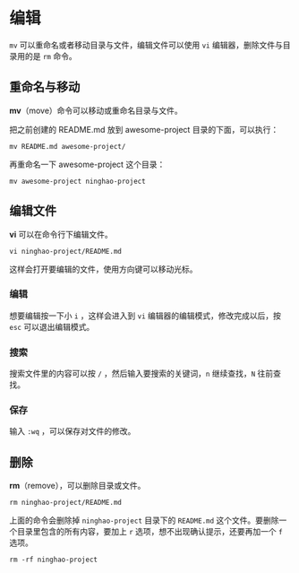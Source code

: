 # 编辑

`mv` 可以重命名或者移动目录与文件，编辑文件可以使用 `vi` 编辑器，删除文件与目录用的是 `rm` 命令。

## **重命名与移动**

**mv**（move）命令可以移动或重命名目录与文件。

把之前创建的 README.md 放到 awesome-project 目录的下面，可以执行：

```
mv README.md awesome-project/
```

再重命名一下 awesome-project  这个目录：

```
mv awesome-project ninghao-project
```

## **编辑文件**

**vi** 可以在命令行下编辑文件。

```
vi ninghao-project/README.md
```

这样会打开要编辑的文件，使用方向键可以移动光标。

### **编辑**

想要编辑按一下小 `i` ，这样会进入到 `vi` 编辑器的编辑模式，修改完成以后，按 `esc` 可以退出编辑模式。

### **搜索**

搜索文件里的内容可以按 `/` ，然后输入要搜索的关键词，`n` 继续查找，`N` 往前查找。

### **保存**

输入 `:wq` ，可以保存对文件的修改。

## 删除

**rm**（remove），可以删除目录或文件。

```
rm ninghao-project/README.md
```

上面的命令会删除掉 `ninghao-project` 目录下的 `README.md` 这个文件。要删除一个目录里包含的所有内容，要加上 `r` 选项，想不出现确认提示，还要再加一个 `f` 选项。

```
rm -rf ninghao-project
```



